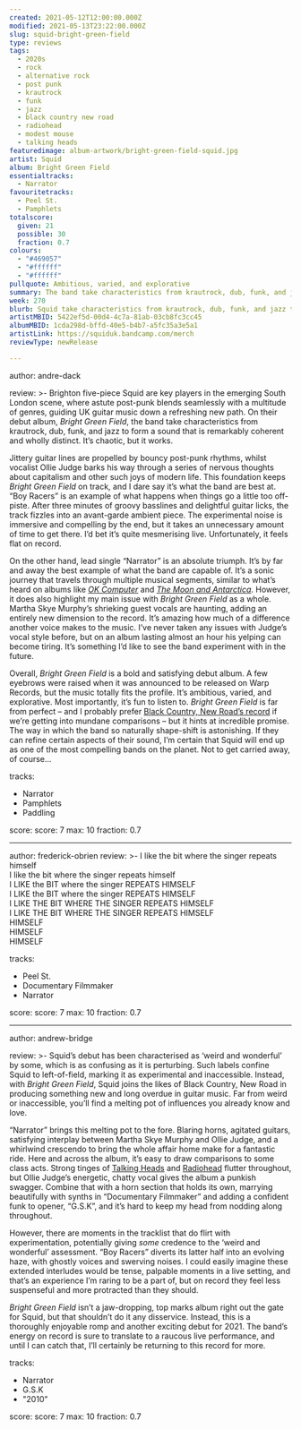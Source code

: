 ```yaml
---
created: 2021-05-12T12:00:00.000Z
modified: 2021-05-13T23:22:00.000Z
slug: squid-bright-green-field
type: reviews
tags:
  - 2020s
  - rock
  - alternative rock
  - post punk
  - krautrock
  - funk
  - jazz
  - black country new road
  - radiohead
  - modest mouse
  - talking heads
featuredimage: album-artwork/bright-green-field-squid.jpg
artist: Squid
album: Bright Green Field
essentialtracks:
  - Narrator
favouritetracks:
  - Peel St.
  - Pamphlets
totalscore:
  given: 21
  possible: 30
  fraction: 0.7
colours:
  - "#469057"
  - "#ffffff"
  - "#ffffff"
pullquote: Ambitious, varied, and explorative
summary: The band take characteristics from krautrock, dub, funk, and jazz to form a sound that is remarkably coherent and wholly distinct. It’s chaotic, but it works.
week: 270
blurb: Squid take characteristics from krautrock, dub, funk, and jazz to form a sound that is remarkably coherent and wholly distinct. It’s chaotic, but it works.
artistMBID: 5422ef5d-00d4-4c7a-81ab-03cb8fc3cc45
albumMBID: 1cda298d-bffd-40e5-b4b7-a5fc35a3e5a1
artistLink: https://squiduk.bandcamp.com/merch
reviewType: newRelease

---
```

author: andre-dack

review: >-
  Brighton five-piece Squid are key players in the emerging South London scene, where astute post-punk blends seamlessly with a multitude of genres, guiding UK guitar music down a refreshing new path. On their debut album, _Bright Green Field_, the band take characteristics from krautrock, dub, funk, and jazz to form a sound that is remarkably coherent and wholly distinct. It’s chaotic, but it works.

  Jittery guitar lines are propelled by bouncy post-punk rhythms, whilst vocalist Ollie Judge barks his way through a series of nervous thoughts about capitalism and other such joys of modern life. This foundation keeps _Bright Green Field_ on track, and I dare say it’s what the band are best at. “Boy Racers” is an example of what happens when things go a little too off-piste. After three minutes of groovy basslines and delightful guitar licks, the track fizzles into an avant-garde ambient piece. The experimental noise is immersive and compelling by the end, but it takes an unnecessary amount of time to get there. I’d bet it’s quite mesmerising live. Unfortunately, it feels flat on record.

  On the other hand, lead single “Narrator” is an absolute triumph. It’s by far and away the best example of what the band are capable of. It’s a sonic journey that travels through multiple musical segments, similar to what’s heard on albums like _[OK Computer](/reviews/radiohead-ok-computer/)_ and _[The Moon and Antarctica](/reviews/modest-mouse-the-moon-and-antarctica/)_. However, it does also highlight my main issue with _Bright Green Field_ as a whole. Martha Skye Murphy’s shrieking guest vocals are haunting, adding an entirely new dimension to the record. It’s amazing how much of a difference another voice makes to the music. I’ve never taken any issues with Judge’s vocal style before, but on an album lasting almost an hour his yelping can become tiring. It’s something I’d like to see the band experiment with in the future.

  Overall, _Bright Green Field_ is a bold and satisfying debut album. A few eyebrows were raised when it was announced to be released on Warp Records, but the music totally fits the profile. It’s ambitious, varied, and explorative. Most importantly, it’s fun to listen to. _Bright Green Field_ is far from perfect – and I probably prefer [Black Country, New Road’s record](/reviews/black-country-new-road-for-the-first-time/) if we’re getting into mundane comparisons – but it hints at incredible promise. The way in which the band so naturally shape-shift is astonishing. If they can refine certain aspects of their sound, I’m certain that Squid will end up as one of the most compelling bands on the planet. Not to get carried away, of course...

tracks:
  - Narrator
  - Pamphlets
  - Paddling

score:
  score: 7
  max: 10
  fraction: 0.7

---
author: frederick-obrien
review: >-
  I like the bit where the singer repeats himself <br>
  I like the bit where the singer repeats himself <br>
  I LIKE the BIT where the singer REPEATS HIMSELF <br>
  I LIKE the BIT where the singer REPEATS HIMSELF <br>
  I LIKE THE BIT WHERE THE SINGER REPEATS HIMSELF <br>
  I LIKE THE BIT WHERE THE SINGER REPEATS HIMSELF <br>
  HIMSELF <br>
  HIMSELF <br>
  HIMSELF <br>

tracks:
  - Peel St.
  - Documentary Filmmaker
  - Narrator

score:
  score: 7
  max: 10
  fraction: 0.7

---
author: andrew-bridge

review: >-
  Squid’s debut has been characterised as ‘weird and wonderful’ by some, which is as confusing as it is perturbing. Such labels confine Squid to left-of-field, marking it as experimental and inaccessible. Instead, with _Bright Green Field_, Squid joins the likes of Black Country, New Road in producing something new and long overdue in guitar music. Far from weird or inaccessible, you’ll find a melting pot of influences you already know and love.

  “Narrator” brings this melting pot to the fore. Blaring horns, agitated guitars, satisfying interplay between Martha Skye Murphy and Ollie Judge, and a whirlwind crescendo to bring the whole affair home make for a fantastic ride. Here and across the album, it’s easy to draw comparisons to some class acts. Strong tinges of [Talking Heads](/reviews/talking-heads-remain-in-light/) and [Radiohead](/reviews/radiohead-a-moon-shaped-pool/) flutter throughout, but Ollie Judge’s energetic, chatty vocal gives the album a punkish swagger. Combine that with a horn section that holds its own, marrying beautifully with synths in “Documentary Filmmaker” and adding a confident funk to opener, “G.S.K”, and it’s hard to keep my head from nodding along throughout.

  However, there are moments in the tracklist that do flirt with experimentation, potentially giving _some_ credence to the ‘weird and wonderful’ assessment. “Boy Racers” diverts its latter half into an evolving haze, with ghostly voices and swerving noises. I could easily imagine these extended interludes would be tense, palpable moments in a live setting, and that’s an experience I’m raring to be a part of, but on record they feel less suspenseful and more protracted than they should.

  _Bright Green Field_ isn’t a jaw-dropping, top marks album right out the gate for Squid, but that shouldn’t do it any disservice. Instead, this is a thoroughly enjoyable romp and another exciting debut for 2021. The band’s energy on record is sure to translate to a raucous live performance, and until I can catch that, I’ll certainly be returning to this record for more.

tracks:
  - Narrator
  - G.S.K
  - "2010"

score:
  score: 7
  max: 10
  fraction: 0.7

